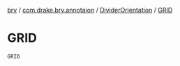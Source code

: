[brv](../../index.md) / [com.drake.brv.annotaion](../index.md) / [DividerOrientation](index.md) / [GRID](./-g-r-i-d.md)

# GRID

`GRID`